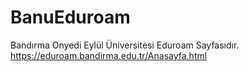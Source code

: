 # BanuEduroam
Bandırma Onyedi Eylül Üniversitesi Eduroam Sayfasıdır.
https://eduroam.bandirma.edu.tr/Anasayfa.html
